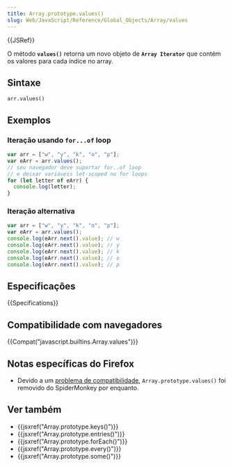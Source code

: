 ```yaml
---
title: Array.prototype.values()
slug: Web/JavaScript/Reference/Global_Objects/Array/values
---
```


{{JSRef}}

O método **`values()`** retorna um novo objeto de **`Array Iterator`** que contém os valores para cada índice no array.

## Sintaxe

```
arr.values()
```

## Exemplos

### Iteração usando `for...of` loop

```js
var arr = ["w", "y", "k", "o", "p"];
var eArr = arr.values();
// seu navegador deve suportar for..of loop
// e deixar variáveis let-scoped no for loops
for (let letter of eArr) {
  console.log(letter);
}
```

### Iteração alternativa

```js
var arr = ["w", "y", "k", "o", "p"];
var eArr = arr.values();
console.log(eArr.next().value); // w
console.log(eArr.next().value); // y
console.log(eArr.next().value); // k
console.log(eArr.next().value); // o
console.log(eArr.next().value); // p
```

## Especificações

{{Specifications}}

## Compatibilidade com navegadores

{{Compat("javascript.builtins.Array.values")}}

## Notas específicas do Firefox

- Devido a um [problema de compatibilidade](https://bugzilla.mozilla.org/show_bug.cgi?id=875433), `Array.prototype.values()` foi removido do SpiderMonkey por enquanto.

## Ver também

- {{jsxref("Array.prototype.keys()")}}
- {{jsxref("Array.prototype.entries()")}}
- {{jsxref("Array.prototype.forEach()")}}
- {{jsxref("Array.prototype.every()")}}
- {{jsxref("Array.prototype.some()")}}
